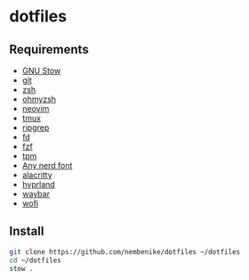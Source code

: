 # dotfiles

## Requirements
- [GNU Stow](https://www.gnu.org/software/stow/)
- [git](https://git-scm.com/)
- [zsh](https://www.zsh.org/)
- [ohmyzsh](https://ohmyz.sh/)
- [neovim](https://neovim.io/)
- [tmux](https://github.com/tmux/tmux)
- [ripgrep](https://github.com/BurntSushi/ripgrep)
- [fd](https://github.com/sharkdp/fd)
- [fzf](https://github.com/junegunn/fzf)
- [tpm](https://github.com/tmux-plugins/tpm)
- [Any nerd font](https://www.nerdfonts.com/)
- [alacritty](https://alacritty.org)
- [hyprland](https://hyprland.org)
- [waybar](https://github.com/Alexays/Waybar)
- [wofi](https://sr.ht/~scoopta/wofi/)

## Install
```sh
git clone https://github.com/nembenike/dotfiles ~/dotfiles
cd ~/dotfiles
stow .
```
